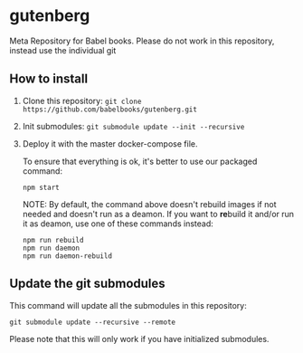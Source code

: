 # gutenberg
Meta Repository for Babel books. Please do not work in this repository, instead use the individual git

## How to install
1. Clone this repository: `git clone https://github.com/babelbooks/gutenberg.git`
2. Init submodules: `git submodule update --init --recursive`
3. Deploy it with the master docker-compose file.

    To ensure that everything is ok, it's better to use our packaged command:
    
    ```
    npm start
    ```
    
    NOTE: By default, the command above doesn't rebuild images if not needed and doesn't run as a deamon.
    If you want to **re**build it and/or run it as deamon, use one of these commands instead:
    
    ```
    npm run rebuild
    npm run daemon
    npm run daemon-rebuild
    ```

## Update the git submodules
This command will update all the submodules in this repository:
```
git submodule update --recursive --remote
```

Please note that this will only work if you have initialized submodules.

